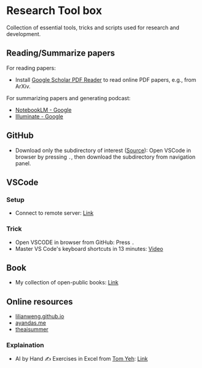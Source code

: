 # Research Tool box
Collection of essential tools, tricks and scripts used for research and development.

<!--  -->
## Reading/Summarize papers

For reading papers:
- Install [Google Scholar PDF Reader](https://chromewebstore.google.com/detail/google-scholar-pdf-reader/dahenjhkoodjbpjheillcadbppiidmhp) to read online PDF papers, e.g., from ArXiv.


For summarizing papers and generating podcast:
- [NotebookLM - Google](https://notebooklm.google.com/)
- [Illuminate - Google](https://illuminate.google.com/)


<!--  -->
## GitHub
- Download only the subdirectory of interest 
([Source](https://github.com/google-research/google-research/blob/master/README.md)): 
Open VSCode in browser by pressing `.`, then download the subdirectory from navigation panel.


<!--  -->
## VSCode
### Setup
- Connect to remote server: [Link](https://code.visualstudio.com/docs/remote/ssh)

### Trick
- Open VSCODE in browser from GitHub: Press `.`
- Master VS Code's keyboard shortcuts in 13 minutes: [Video](https://www.youtube.com/watch?v=nWIRJBCjls8)


<!--  -->
## Book
- My collection of open-public books: [Link](https://ntkhoa.notion.site/4affd80b09454ba0a37132bd5c1d59e0?v=fb51a179ebd34c4d914e605b222a0fc5&pvs=4)


<!--  -->
## Online resources
- [lilianweng.github.io](https://lilianweng.github.io/)
- [ayandas.me](https://ayandas.me/blogs.html)
- [theaisummer](https://theaisummer.com/learn-ai/)

### Explaination
- AI by Hand ✍️ Exercises in Excel from [Tom Yeh](https://x.com/ProfTomYeh): 
[Link](https://github.com/ImagineAILab/ai-by-hand-excel)